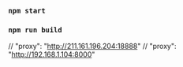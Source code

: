 ### `npm start`
### `npm run build`
// "proxy": "http://211.161.196.204:18888"
// "proxy": "http://192.168.1.104:8000"